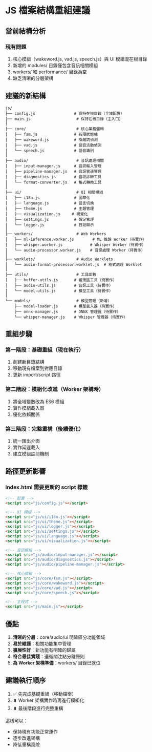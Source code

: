 # JS 檔案結構重組建議

## 當前結構分析

### 現有問題
1. 核心模組（wakeword.js, vad.js, speech.js）與 UI 模組混在根目錄
2. 新增的 modules/ 目錄僅包含音訊相關模組
3. workers/ 和 performance/ 目錄為空
4. 缺乏清晰的分層架構

## 建議的新結構

```
js/
├── config.js                 # 保持在根目錄（全域配置）
├── main.js                    # 保持在根目錄（主入口）
│
├── core/                      # 核心業務邏輯
│   ├── fsm.js                # 有限狀態機
│   ├── wakeword.js           # 喚醒詞偵測
│   ├── vad.js                # 語音活動偵測
│   └── speech.js             # 語音識別
│
├── audio/                     # 音訊處理相關
│   ├── input-manager.js      # 音訊輸入管理
│   ├── pipeline-manager.js   # 音訊管道管理
│   ├── diagnostics.js        # 音訊診斷工具
│   └── format-converter.js   # 格式轉換工具
│
├── ui/                        # UI 相關模組
│   ├── i18n.js               # 國際化
│   ├── language.js           # 語言切換
│   ├── theme.js              # 主題管理
│   ├── visualization.js     # 視覺化
│   ├── settings.js           # 設定管理
│   └── logger.js             # 日誌顯示
│
├── workers/                   # Web Workers
│   ├── ml-inference.worker.js        # ML 推論 Worker（待實作）
│   ├── whisper.worker.js            # Whisper Worker（待實作）
│   └── audio-processor.worker.js    # 音訊處理 Worker（待實作）
│
├── worklets/                  # Audio Worklets
│   └── audio-format-processor.worklet.js  # 格式處理 Worklet
│
├── utils/                     # 工具函數
│   ├── buffer-utils.js       # 緩衝區工具（待實作）
│   ├── audio-utils.js        # 音訊工具（待實作）
│   └── model-utils.js        # 模型工具（待實作）
│
└── models/                    # 模型管理（新增）
    ├── model-loader.js       # 模型載入器（待實作）
    ├── onnx-manager.js       # ONNX 管理器（待實作）
    └── whisper-manager.js    # Whisper 管理器（待實作）
```

## 重組步驟

### 第一階段：基礎重組（現在執行）
1. 創建新目錄結構
2. 移動現有檔案到對應目錄
3. 更新 import/script 路徑

### 第二階段：模組化改進（Worker 架構時）
1. 將全域變數改為 ES6 模組
2. 實作模組載入器
3. 優化依賴關係

### 第三階段：完整重構（後續優化）
1. 統一匯出介面
2. 實作延遲載入
3. 建立模組註冊機制

## 路徑更新影響

### index.html 需要更新的 script 標籤
```html
<!-- 配置 -->
<script src="js/config.js"></script>

<!-- UI 模組 -->
<script src="js/ui/i18n.js"></script>
<script src="js/ui/theme.js"></script>
<script src="js/ui/logger.js"></script>
<script src="js/ui/settings.js"></script>
<script src="js/ui/language.js"></script>
<script src="js/ui/visualization.js"></script>

<!-- 音訊模組 -->
<script src="js/audio/input-manager.js"></script>
<script src="js/audio/diagnostics.js"></script>
<script src="js/audio/pipeline-manager.js"></script>

<!-- 核心模組 -->
<script src="js/core/fsm.js"></script>
<script src="js/core/wakeword.js"></script>
<script src="js/core/vad.js"></script>
<script src="js/core/speech.js"></script>

<!-- 主程式 -->
<script src="js/main.js"></script>
```

## 優點

1. **清晰的分層**：core/audio/ui 明確區分功能領域
2. **易於維護**：相關功能集中管理
3. **擴展性好**：新功能有明確的歸屬
4. **符合最佳實踐**：遵循關注點分離原則
5. **為 Worker 架構準備**：workers/ 目錄已就位

## 建議執行順序

1. ✅ 先完成基礎重組（移動檔案）
2. ⏸️ Worker 架構實作時再進行模組化
3. ⏸️ 最後階段進行完整重構

這樣可以：
- 保持現有功能正常運作
- 逐步改進架構
- 降低重構風險